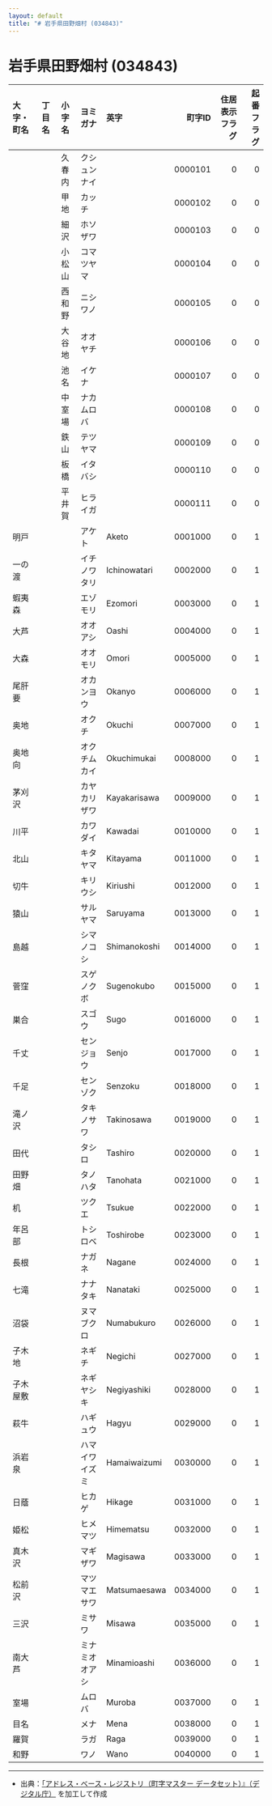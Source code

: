 ```yaml
---
layout: default
title: "# 岩手県田野畑村 (034843)"
---
```


# 岩手県田野畑村 (034843)

| 大字・町名 | 丁目名 | 小字名 | ヨミガナ | 英字 | 町字ID | 住居表示フラグ | 起番フラグ |
|:--------|:------|:------|:-----------------|:---------------------|--------:|----------:|--------:|
|  |  | 久春内 | クシュンナイ |  | 0000101 | 0 | 0 |
|  |  | 甲地 | カッチ |  | 0000102 | 0 | 0 |
|  |  | 細沢 | ホソザワ |  | 0000103 | 0 | 0 |
|  |  | 小松山 | コマツヤマ |  | 0000104 | 0 | 0 |
|  |  | 西和野 | ニシワノ |  | 0000105 | 0 | 0 |
|  |  | 大谷地 | オオヤチ |  | 0000106 | 0 | 0 |
|  |  | 池名 | イケナ |  | 0000107 | 0 | 0 |
|  |  | 中室場 | ナカムロバ |  | 0000108 | 0 | 0 |
|  |  | 鉄山 | テツヤマ |  | 0000109 | 0 | 0 |
|  |  | 板橋 | イタバシ |  | 0000110 | 0 | 0 |
|  |  | 平井賀 | ヒライガ |  | 0000111 | 0 | 0 |
| 明戸 |  |  | アケト | Aketo | 0001000 | 0 | 1 |
| 一の渡 |  |  | イチノワタリ | Ichinowatari | 0002000 | 0 | 1 |
| 蝦夷森 |  |  | エゾモリ | Ezomori | 0003000 | 0 | 1 |
| 大芦 |  |  | オオアシ | Oashi | 0004000 | 0 | 1 |
| 大森 |  |  | オオモリ | Omori | 0005000 | 0 | 1 |
| 尾肝要 |  |  | オカンヨウ | Okanyo | 0006000 | 0 | 1 |
| 奥地 |  |  | オクチ | Okuchi | 0007000 | 0 | 1 |
| 奥地向 |  |  | オクチムカイ | Okuchimukai | 0008000 | 0 | 1 |
| 茅刈沢 |  |  | カヤカリザワ | Kayakarisawa | 0009000 | 0 | 1 |
| 川平 |  |  | カワダイ | Kawadai | 0010000 | 0 | 1 |
| 北山 |  |  | キタヤマ | Kitayama | 0011000 | 0 | 1 |
| 切牛 |  |  | キリウシ | Kiriushi | 0012000 | 0 | 1 |
| 猿山 |  |  | サルヤマ | Saruyama | 0013000 | 0 | 1 |
| 島越 |  |  | シマノコシ | Shimanokoshi | 0014000 | 0 | 1 |
| 菅窪 |  |  | スゲノクボ | Sugenokubo | 0015000 | 0 | 1 |
| 巣合 |  |  | スゴウ | Sugo | 0016000 | 0 | 1 |
| 千丈 |  |  | センジョウ | Senjo | 0017000 | 0 | 1 |
| 千足 |  |  | センゾク | Senzoku | 0018000 | 0 | 1 |
| 滝ノ沢 |  |  | タキノサワ | Takinosawa | 0019000 | 0 | 1 |
| 田代 |  |  | タシロ | Tashiro | 0020000 | 0 | 1 |
| 田野畑 |  |  | タノハタ | Tanohata | 0021000 | 0 | 1 |
| 机 |  |  | ツクエ | Tsukue | 0022000 | 0 | 1 |
| 年呂部 |  |  | トシロベ | Toshirobe | 0023000 | 0 | 1 |
| 長根 |  |  | ナガネ | Nagane | 0024000 | 0 | 1 |
| 七滝 |  |  | ナナタキ | Nanataki | 0025000 | 0 | 1 |
| 沼袋 |  |  | ヌマブクロ | Numabukuro | 0026000 | 0 | 1 |
| 子木地 |  |  | ネギチ | Negichi | 0027000 | 0 | 1 |
| 子木屋敷 |  |  | ネギヤシキ | Negiyashiki | 0028000 | 0 | 1 |
| 萩牛 |  |  | ハギュウ | Hagyu | 0029000 | 0 | 1 |
| 浜岩泉 |  |  | ハマイワイズミ | Hamaiwaizumi | 0030000 | 0 | 1 |
| 日蔭 |  |  | ヒカゲ | Hikage | 0031000 | 0 | 1 |
| 姫松 |  |  | ヒメマツ | Himematsu | 0032000 | 0 | 1 |
| 真木沢 |  |  | マギザワ | Magisawa | 0033000 | 0 | 1 |
| 松前沢 |  |  | マツマエサワ | Matsumaesawa | 0034000 | 0 | 1 |
| 三沢 |  |  | ミサワ | Misawa | 0035000 | 0 | 1 |
| 南大芦 |  |  | ミナミオオアシ | Minamioashi | 0036000 | 0 | 1 |
| 室場 |  |  | ムロバ | Muroba | 0037000 | 0 | 1 |
| 目名 |  |  | メナ | Mena | 0038000 | 0 | 1 |
| 羅賀 |  |  | ラガ | Raga | 0039000 | 0 | 1 |
| 和野 |  |  | ワノ | Wano | 0040000 | 0 | 1 |

---

- 出典：[「アドレス・ベース・レジストリ（町字マスター データセット）』（デジタル庁）](https://www.digital.go.jp/policies/base_registry_address/) を加工して作成